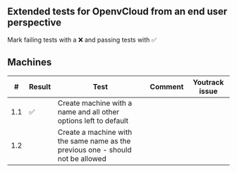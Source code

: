 ## Extended tests for OpenvCloud from an end user perspective
Mark failing tests with a :x: and passing tests with :white_check_mark:


## Machines
| # |Result | Test | Comment  | Youtrack issue |
|---|-----|--------|----------|----------------|
|1.1| :white_check_mark: |Create machine with a name and all other options left to default | | |
|1.2| |Create a machine with the same name as the previous one - should not be allowed | |
